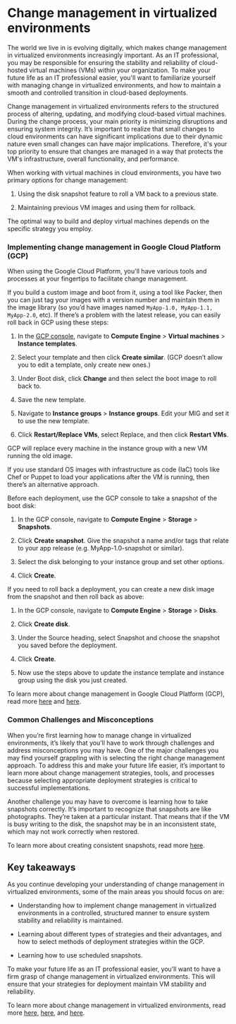 Change management in virtualized environments
=============================================

The world we live in is evolving digitally, which makes change management in virtualized environments increasingly important. As an IT professional, you may be responsible for ensuring the stability and reliability of cloud-hosted virtual machines (VMs) within your organization. To make your future life as an IT professional easier, you'll want to familiarize yourself with managing change in virtualized environments, and how to maintain a smooth and controlled transition in cloud-based deployments.

Change management in virtualized environments refers to the structured process of altering, updating, and modifying cloud-based virtual machines. During the change process, your main priority is minimizing disruptions and ensuring system integrity. It’s important to realize that small changes to cloud environments can have significant implications due to their dynamic nature even small changes can have major implications. Therefore, it's your top priority to ensure that changes are managed in a way that protects the VM's infrastructure, overall functionality, and performance.

When working with virtual machines in cloud environments, you have two primary options for change management:

1. Using the disk snapshot feature to roll a VM back to a previous state.

2. Maintaining previous VM images and using them for rollback.

The optimal way to build and deploy virtual machines depends on the specific strategy you employ.

### Implementing change management in Google Cloud Platform (GCP)

When using the Google Cloud Platform, you'll have various tools and processes at your fingertips to facilitate change management.

If you build a custom image and boot from it, using a tool like Packer, then you can just tag your images with a version number and maintain them in the image library (so you’d have images named `MyApp-1.0, MyApp-1.1, MyApp-2.0`, etc). If there’s a problem with the latest release, you can easily roll back in GCP using these steps:

1. In the [GCP console](https://cloud.google.com/cloud-console?utm_source=google&utm_medium=cpc&utm_campaign=na-US-all-en-dr-bkws-all-all-trial-e-dr-1605212&utm_content=text-ad-none-any-DEV_c-CRE_665735422256-ADGP_Hybrid%20%7C%20BKWS%20-%20MIX%20%7C%20Txt_Cloud%20Console-KWID_43700077225654735-kwd-303045185251&utm_term=KW_google%20cloud%20platform%20console-ST_google%20cloud%20platform%20console&gclid=EAIaIQobChMImNzBxbOqgQMVKyWtBh1sZQN4EAAYASAAEgIU1fD_BwE&gclsrc=aw.ds), navigate to **Compute Engine** > **Virtual machines** > **Instance templates**.

2. Select your template and then click **Create similar**. (GCP doesn’t allow you to edit a template, only create new ones.)

3. Under Boot disk, click **Change** and then select the boot image to roll back to.

4. Save the new template.

5. Navigate to **Instance groups** > **Instance groups**. Edit your MIG and set it to use the new template.

6. Click **Restart/Replace VMs**, select Replace, and then click **Restart VMs**.

GCP will replace every machine in the instance group with a new VM running the old image.

If you use standard OS images with infrastructure as code (IaC) tools like Chef or Puppet to load your applications after the VM is running, then there’s an alternative approach.

Before each deployment, use the GCP console to take a snapshot of the boot disk:

1. In the GCP console, navigate to **Compute Engine** > **Storage** > **Snapshots**.

2. Click **Create snapshot**. Give the snapshot a name and/or tags that relate to your app release (e.g. MyApp-1.0-snapshot or similar).

3. Select the disk belonging to your instance group and set other options.

4. Click **Create**.

If you need to roll back a deployment, you can create a new disk image from the snapshot and then roll back as above:

1. In the GCP console, navigate to **Compute Engine** > **Storage** > **Disks**.

2. Click **Create disk**.

3. Under the Source heading, select Snapshot and choose the snapshot you saved before the deployment.

4. Click **Create**.

5. Now use the steps above to update the instance template and instance group using the disk you just created.

To learn more about change management in Google Cloud Platform (GCP), read more [here](https://cloud.google.com/compute/docs/disks/snapshot-best-practices?authuser=1) and [here](https://cloud.google.com/compute/docs/disks/restore-snapshot).

### Common Challenges and Misconceptions

When you’re first learning how to manage change in virtualized environments, it’s likely that you’ll have to work through challenges and address misconceptions you may have. One of the major challenges you may find yourself grappling with is selecting the right change management approach. To address this and make your future life easier, it’s important to learn more about change management strategies, tools, and processes because selecting appropriate deployment strategies is critical to successful implementations.

Another challenge you may have to overcome is learning how to take snapshots correctly. It’s important to recognize that snapshots are like photographs. They’re taken at a particular instant. That means that if the VM is busy writing to the disk, the snapshot may be in an inconsistent state, which may not work correctly when restored.

To learn more about creating consistent snapshots, read more [here](https://cloud.google.com/compute/docs/disks/snapshot-best-practices).

Key takeaways
-------------

As you continue developing your understanding of change management in virtualized environments, some of the main areas you should focus on are:

* Understanding how to implement change management in virtualized environments in a controlled, structured manner to ensure system stability and reliability is maintained.

* Learning about different types of strategies and their advantages, and how to select methods of deployment strategies within the GCP.

* Learning how to use scheduled snapshots.

To make your future life as an IT professional easier, you’ll want to have a firm grasp of change management in virtualized environments. This will ensure that your strategies for deployment maintain VM stability and reliability.

To learn more about change management in virtualized environments, read more [here](https://cloud.google.com/compute/docs/disks/create-snapshots), [here](https://cloud.google.com/compute/docs/disks/scheduled-snapshots), and [here](https://docs.vmware.com/en/VMware-vSphere/7.0/com.vmware.vsphere.vm_admin.doc/GUID-CA948C69-7F58-4519-AEB1-739545EA94E5.html).

